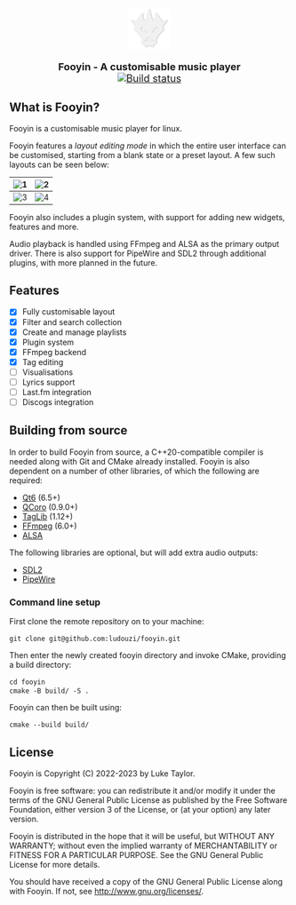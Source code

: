 <p align="center">
<img src="data/icons/sc-fooyin.svg" width="15%" alt="Fooyin logo">
</p>

<p align="center" style="font-size: 18px;">
<strong>Fooyin - A customisable music player</strong>
<br />
<a href="https://github.com/ludouzi/fooyin/actions/workflows/cmake.yml"><img src="https://github.com/ludouzi/fooyin/actions/workflows/cmake.yml/badge.svg" alt="Build status"></a>
</p>

## What is Fooyin?

Fooyin is a customisable music player for linux.

Fooyin features a *layout editing mode*
in which the entire user interface can be customised,
starting from a blank state or a preset layout. A few such layouts can be seen below:

 ![1](https://github.com/ludouzi/fooyin/assets/45490980/7b22ba0c-bf83-48e3-aae0-b15bf85d7346) | ![2](https://github.com/ludouzi/fooyin/assets/45490980/fe205504-a0a2-4837-8801-2ecf4499186a) 
----------------------------------------------------------------------------------------------|----------------------------------------------------------------------------------------------
 ![3](https://github.com/ludouzi/fooyin/assets/45490980/0bf52cc7-d902-41c2-a179-1e3b5b01799a) | ![4](https://github.com/ludouzi/fooyin/assets/45490980/1481c0d5-2f04-45d2-a4ec-3657aec0f27a) 

Fooyin also includes a plugin system, with support for adding new widgets, features and more.

Audio playback is handled using FFmpeg and ALSA as the primary output driver.
There is also support for PipeWire and SDL2 through additional plugins, with more planned in the future.

## Features

* [x] Fully customisable layout
* [x] Filter and search collection
* [x] Create and manage playlists
* [x] Plugin system
* [x] FFmpeg backend
* [x] Tag editing
* [ ] Visualisations
* [ ] Lyrics support
* [ ] Last.fm integration
* [ ] Discogs integration

## Building from source

In order to build Fooyin from source, a C++20-compatible compiler is needed along with Git and CMake already
installed. Fooyin is also dependent on a number of other libraries, of which the following are required:

* [Qt6](https://www.qt.io) (6.5+)
* [QCoro](https://github.com/danvratil/qcoro) (0.9.0+)
* [TagLib](https://taglib.org) (1.12+)
* [FFmpeg](https://ffmpeg.org) (6.0+)
* [ALSA](https://alsa-project.org)

The following libraries are optional, but will add extra audio outputs:

* [SDL2](https://www.libsdl.org)
* [PipeWire](https://pipewire.org)

### Command line setup

First clone the remote repository on to your machine:

```
git clone git@github.com:ludouzi/fooyin.git
```

Then enter the newly created fooyin directory and invoke CMake, providing a build directory:

```
cd fooyin
cmake -B build/ -S . 
```

Fooyin can then be built using:

```
cmake --build build/
```

## License

Fooyin is Copyright (C) 2022-2023 by Luke Taylor.

Fooyin is free software: you can redistribute it and/or modify
it under the terms of the GNU General Public License as published by
the Free Software Foundation, either version 3 of the License, or
(at your option) any later version.

Fooyin is distributed in the hope that it will be useful,
but WITHOUT ANY WARRANTY; without even the implied warranty of
MERCHANTABILITY or FITNESS FOR A PARTICULAR PURPOSE. See the
GNU General Public License for more details.

You should have received a copy of the GNU General Public License
along with Fooyin. If not, see <http://www.gnu.org/licenses/>.